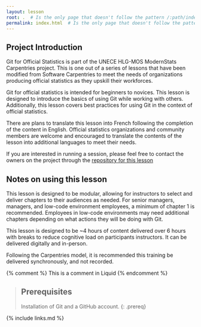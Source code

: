 ```yaml
---
layout: lesson
root: .  # Is the only page that doesn't follow the pattern /:path/index.html
permalink: index.html  # Is the only page that doesn't follow the pattern /:path/index.html
---
```


## Project Introduction
Git for Official Statistics is part of the UNECE HLG-MOS ModernStats Carpentries project. This is one out of a series of lessons that have been modified from Software Carpentries to meet the needs of organizations producing official statistics as they upskill their workforces.

Git for official statistics is intended for beginners to novices. This lesson is designed to introduce the basics of using Git while working with others. Additionally, this lesson covers best practices for using Git in the context of official statistics. 

There are plans to translate this lesson into French following the completion of the content in English. Official statistics organizations and community members are welcome and encouraged to translate the contents of the lesson into additional languages to meet their needs. 

If you are interested in running a session, please feel free to contact the owners on the project through the [repository for this lesson](https://github.com/UNECE/ModernStats_Git)

## Notes on using this lesson

This lesson is designed to be modular, allowing for instructors to select and deliver chapters to their audiences as needed. For senior managers, managers, and low-code environment employees, a minimum of chapter 1 is recommended. Employees in low-code environments may need additional chapters depending on what actions they will be doing with Git.

This lesson is designed to be ~4 hours of content delivered over 6 hours with breaks to reduce cognitive load on participants instructors. It can be delivered digitally and in-person. 

Following the Carpentries model, it is recommended this training be delivered synchronously, and not recorded.

<!-- this is an html comment -->

{% comment %} This is a comment in Liquid {% endcomment %}

> ## Prerequisites
>
> Installation of Git and a GitHub account. 
{: .prereq}

{% include links.md %}
